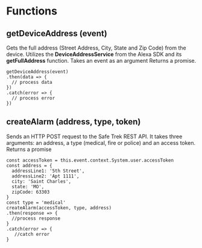 # Functions 

## getDeviceAddress (event)
Gets the full address (Street Address, City, State and Zip Code) from the device. 
Utilizes the **DeviceAddressService** from the Alexa SDK and its **getFullAddress** function. 
Takes an event as an argument
Returns a promise.
```
getDeviceAddress(event)
.then(data => {
  // process data
})
.catch(error => {
  // process error
})
```
## createAlarm (address, type, token)
Sends an HTTP POST request to the Safe Trek REST API.
It takes three arguments: an address, a type (medical, fire or police) and an access token.
Returns a promise
```
const accessToken = this.event.context.System.user.accessToken  
const address = {
  addressLine1: '5th Street',
  addressLine2: 'Apt 1111',
  city: 'Saint Charles',
  state: 'MO',
  zipCode: 63303
}
const type = 'medical'
createAlarm(accessToken, type, address)
.then(response => {
  //process response  
}
.catch(error => {
   //catch error
}
```
